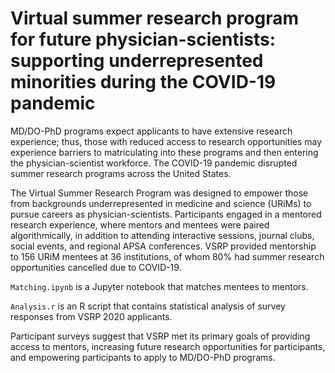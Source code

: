 # Virtual summer research program for future physician-scientists: supporting underrepresented minorities during the COVID-19 pandemic

MD/DO-PhD programs expect applicants to have extensive research experience; thus, those with reduced access to research opportunities may experience barriers to matriculating into these programs and then entering the physician-scientist workforce. The COVID-19 pandemic disrupted summer research programs across the United States.  

The Virtual Summer Research Program was designed to empower those from backgrounds underrepresented in medicine and science (URiMs) to pursue careers as physician-scientists. Participants engaged in a mentored research experience, where mentors and mentees were paired algorithmically, in addition to attending interactive sessions, journal clubs, social events, and regional APSA conferences. VSRP provided mentorship to 156 URiM mentees at 36 institutions, of whom 80% had summer research opportunities cancelled due to COVID-19.

`Matching.ipynb` is a Jupyter notebook that matches mentees to mentors.

`Analysis.r` is an R script that contains statistical analysis of survey responses from VSRP 2020 applicants.


Participant surveys suggest that VSRP met its primary goals of  providing access to mentors, increasing future research opportunities for participants, and empowering participants to apply to MD/DO-PhD programs.  


